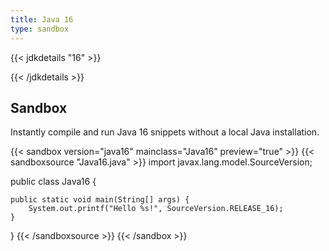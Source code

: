 ```yaml
---
title: Java 16
type: sandbox
---
```


{{< jdkdetails "16" >}}

{{< /jdkdetails >}}

## Sandbox

Instantly compile and run Java 16 snippets without a local Java installation.

{{< sandbox version="java16" mainclass="Java16" preview="true" >}}
{{< sandboxsource "Java16.java" >}}
import javax.lang.model.SourceVersion;

public class Java16 {
    
    public static void main(String[] args) {
        System.out.printf("Hello %s!", SourceVersion.RELEASE_16);
    }

}
{{< /sandboxsource >}}
{{< /sandbox >}}

